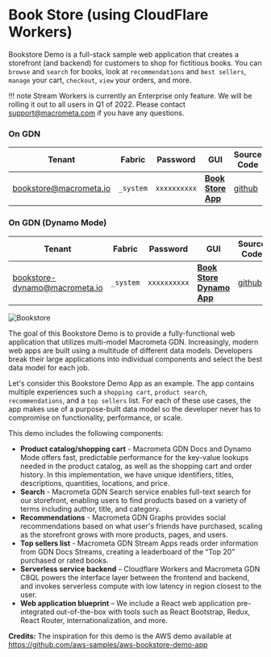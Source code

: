 # Book Store (using CloudFlare Workers)

Bookstore Demo is a full-stack sample web application that creates a storefront (and backend) for customers to shop for fictitious books. You can `browse` and `search` for books, look at `recommendations` and `best sellers`, `manage` your cart, `checkout`, `view` your orders, and more.

!!! note
		Stream Workers is currently an Enterprise only feature. We will be rolling it out to all users in Q1 of 2022.
		Please contact support@macrometa.com if you have any questions.

### On GDN

| **Tenant** | **Fabric** | **Password** | **GUI** | **Source Code**|
|----------- |----------|-----------|--------------|-----------|
| bookstore@macrometa.io | `_system` | `xxxxxxxxxx` | [**Book Store App**](https://bookstore.macrometa.io/) |[github](https://github.com/Macrometacorp/tutorial-cloudflare-bookstore)|

### On GDN (Dynamo Mode)

| **Tenant** | **Fabric** | **Password** | **GUI** | **Source Code**|
|----------- |----------|-----------|--------------|-----------|
| bookstore-dynamo@macrometa.io | `_system` | `xxxxxxxxxx` | [**Book Store Dynamo App**](https://bookstore-dynamo.macrometadev.workers.dev/) |[github](https://github.com/Macrometacorp/tutorial-cloudflare-bookstore-dynamo)|

![Bookstore](images/bookstore.png)

The goal of this Bookstore Demo is to provide a fully-functional web application that utilizes multi-model Macrometa GDN. Increasingly, modern web apps are built using a multitude of different data models. Developers break their large applications into individual components and select the best data model for each job.

Let's consider this Bookstore Demo App as an example. The app contains multiple experiences such a `shopping cart`, `product search`, `recommendations`, and a `top sellers` list. For each of these use cases, the app makes use of a purpose-built data model so the developer never has to compromise on functionality, performance, or scale.

This demo includes the following components:

* **Product catalog/shopping cart** - Macrometa GDN Docs and Dynamo Mode offers fast, predictable performance for the key-value lookups needed in the product catalog, as well as the shopping cart and order history. In this implementation, we have unique identifiers, titles, descriptions, quantities, locations, and price.
* **Search** - Macrometa GDN Search service enables full-text search for our storefront, enabling users to find products based on a variety of terms including author, title, and category.
* **Recommendations** - Macrometa GDN Graphs  provides social recommendations based on what user's friends have purchased, scaling as the storefront grows with more products, pages, and users.
* **Top sellers list** - Macrometa GDN Stream Apps reads order information from GDN Docs Streams, creating a leaderboard of the “Top 20” purchased or rated books.
* **Serverless service backend** – Cloudflare Workers and Macrometa GDN C8QL powers the interface layer between the frontend and backend, and invokes serverless compute with low latency in region closest to the user.
* **Web application blueprint** – We include a React web application pre-integrated out-of-the-box with tools such as React Bootstrap, Redux, React Router, internationalization, and more.

**Credits:** The inspiration for this demo is the AWS demo available at https://github.com/aws-samples/aws-bookstore-demo-app
